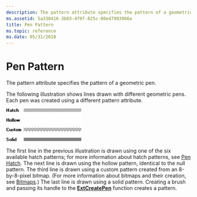 ```yaml
---
description: The pattern attribute specifies the pattern of a geometric pen.
ms.assetid: 5a330416-3b83-4f0f-825c-80e47903966e
title: Pen Pattern
ms.topic: reference
ms.date: 05/31/2018
---
```


# Pen Pattern

The pattern attribute specifies the pattern of a geometric pen.

The following illustration shows lines drawn with different geometric pens. Each pen was created using a different pattern attribute.

![illustration showing four lines, each filled with a different pen](images/cspen-02.png)

The first line in the previous illustration is drawn using one of the six available hatch patterns; for more information about hatch patterns, see [Pen Hatch](pen-hatch.md). The next line is drawn using the hollow pattern, identical to the null pattern. The third line is drawn using a custom pattern created from an 8-by-8-pixel bitmap. (For more information about bitmaps and their creation, see [Bitmaps](bitmaps.md).) The last line is drawn using a solid pattern. Creating a brush and passing its handle to the [**ExtCreatePen**](/windows/desktop/api/Wingdi/nf-wingdi-extcreatepen) function creates a pattern.

 

 



